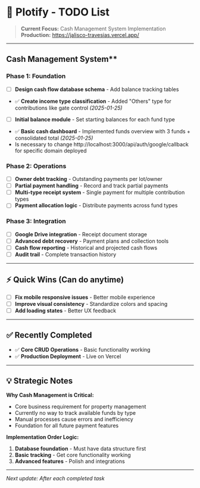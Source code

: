 # 📝 Plotify - TODO List

> **Current Focus:** Cash Management System Implementation  
> **Production:** https://jalisco-travesias.vercel.app/

---

## Cash Management System\*\*

### Phase 1: Foundation

- [ ] **Design cash flow database schema** - Add balance tracking tables
- ✅ **Create income type classification** - Added "Others" type for contributions like gate control _(2025-01-25)_
- [ ] **Initial balance module** - Set starting balances for each fund type
- ✅ **Basic cash dashboard** - Implemented funds overview with 3 funds + consolidated total _(2025-01-25)_
- Is necessary to change http://localhost:3000/api/auth/google/callback for specific domain deployed

### Phase 2: Operations

- [ ] **Owner debt tracking** - Outstanding payments per lot/owner
- [ ] **Partial payment handling** - Record and track partial payments
- [ ] **Multi-type receipt system** - Single payment for multiple contribution types
- [ ] **Payment allocation logic** - Distribute payments across fund types

### Phase 3: Integration

- [ ] **Google Drive integration** - Receipt document storage
- [ ] **Advanced debt recovery** - Payment plans and collection tools
- [ ] **Cash flow reporting** - Historical and projected cash flows
- [ ] **Audit trail** - Complete transaction history

---

## ⚡ **Quick Wins (Can do anytime)**

- [ ] **Fix mobile responsive issues** - Better mobile experience
- [ ] **Improve visual consistency** - Standardize colors and spacing
- [ ] **Add loading states** - Better UX feedback

---

## ✅ **Recently Completed**

- ✅ **Core CRUD Operations** - Basic functionality working
- ✅ **Production Deployment** - Live on Vercel

---

## 💡 **Strategic Notes**

**Why Cash Management is Critical:**

- Core business requirement for property management
- Currently no way to track available funds by type
- Manual processes cause errors and inefficiency
- Foundation for all future payment features

**Implementation Order Logic:**

1. **Database foundation** - Must have data structure first
2. **Basic tracking** - Get core functionality working
3. **Advanced features** - Polish and integrations

---

_Next update: After each completed task_
